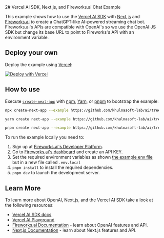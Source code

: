 2# Vercel AI SDK, Next.js, and Fireworks.ai Chat Example

This example shows how to use the [Vercel AI SDK](https://sdk.vercel.ai/docs) with [Next.js](https://nextjs.org/) and [Fireworks.ai](https://app.fireworks.ai) to create a ChatGPT-like AI-powered streaming chat bot. Fireworks.ai's APIs are compatible with OpenAI's so we use the OpenAI JS SDK but change its base URL to point to Fireworks's API with an environment variable.

## Deploy your own

Deploy the example using [Vercel](https://vercel.com?utm_source=github&utm_medium=readme&utm_campaign=ai-sdk-example):

[![Deploy with Vercel](https://vercel.com/button)](https://vercel.com/new/clone?repository-url=https%3A%2F%2Fgithub.com%2Fvercel%2Fai%2Ftree%2Fmain%2Fexamples%2Fnext-fireworks&env=OPENAI_API_KEY&envDescription=Fireworks%20API%20Key&envLink=https%3A%2F%2Fapp.fireworks.ai%2Faccount%2Fapi-keys&project-name=vercel-ai-chat-fireworks&repository-name=vercel-ai-chat-fireworks)

## How to use

Execute [`create-next-app`](https://github.com/vercel/next.js/tree/canary/packages/create-next-app) with [npm](https://docs.npmjs.com/cli/init), [Yarn](https://yarnpkg.com/lang/en/docs/cli/create/), or [pnpm](https://pnpm.io) to bootstrap the example:

```bash
npx create-next-app --example https://github.com/khulnasoft-lab/ai/tree/main/examples/next-fireworks next-fireworks-app
```

```bash
yarn create next-app --example https://github.com/khulnasoft-lab/ai/tree/main/examples/next-fireworks next-fireworks-app
```

```bash
pnpm create next-app --example https://github.com/khulnasoft-lab/ai/tree/main/examples/next-fireworks next-fireworks-app
```

To run the example locally you need to:

1. Sign up at [Fireworks.ai's Developer Platform](https://app.fireworks.ai/login).
2. Go to [Fireworks.ai's dashboard](https://app.fireworks.ai/users?tab=apps) and create an API KEY.
3. Set the required environment variables as shown [the example env file](./.env.local.example) but in a new file called `.env.local`
4. `pnpm install` to install the required dependencies.
5. `pnpm dev` to launch the development server.

## Learn More

To learn more about OpenAI, Next.js, and the Vercel AI SDK take a look at the following resources:

- [Vercel AI SDK docs](https://sdk.vercel.ai/docs)
- [Vercel AI Playground](https://play.vercel.ai)
- [Fireworks.ai Documentation](https://readme.fireworks.ai/docs) - learn about OpenAI features and API.
- [Next.js Documentation](https://nextjs.org/docs) - learn about Next.js features and API.
